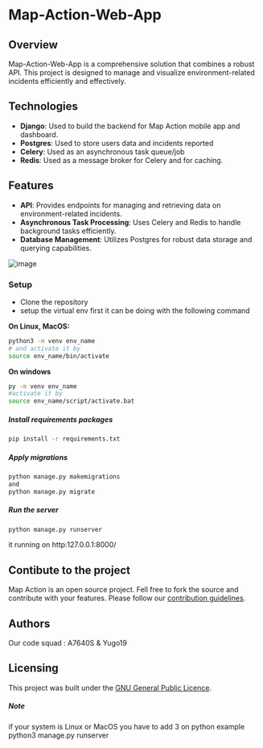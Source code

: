 # Map-Action-Web-App

## Overview
Map-Action-Web-App is a comprehensive solution that combines a robust API. This project is designed to manage and visualize environment-related incidents efficiently and effectively.

## Technologies
- **Django**: Used to build the backend for Map Action mobile app and dashboard.
- **Postgres**: Used to store users data and incidents reported
- **Celery**: Used as an asynchronous task queue/job 
- **Redis**: Used as a message broker for Celery and for caching.

## Features
- **API**: Provides endpoints for managing and retrieving data on environment-related incidents.
- **Asynchronous Task Processing**: Uses Celery and Redis to handle background tasks efficiently.
- **Database Management**: Utilizes Postgres for robust data storage and querying capabilities.

![image](https://github.com/223MapAction/Map-Action-Web-App/assets/64170643/08e7d056-c42a-4ae2-b95a-d70ae4bfe5c1)


### Setup
- Clone the repository
- setup the virtual env first 
it can be doing with the following command

**On Linux, MacOS:**
```bash
python3 -m venv env_name
# and activate it by
source env_name/bin/activate
```

**On windows**
```bash
py -m venv env_name
#activate it by
source env_name/script/activate.bat
```

##### Install requirements packages
```bash
pip install -r requirements.txt 
```
##### Apply migrations
```bash
python manage.py makemigrations
and
python manage.py migrate 
```

##### Run the server
```bash
python manage.py runserver 
```
it running on http:127.0.0.1:8000/

## Contibute to the project
Map Action is an open source project. Fell free to fork the source and contribute with your features. Please follow our [contribution guidelines](CONTRIBUTING.md).

## Authors
Our code squad : A7640S & Yugo19

## Licensing

This project was built under the [GNU General Public Licence](LICENSE).


##### Note
if your system is Linux or MacOS
you have to add 3 on python
example python3 manage.py runserver




